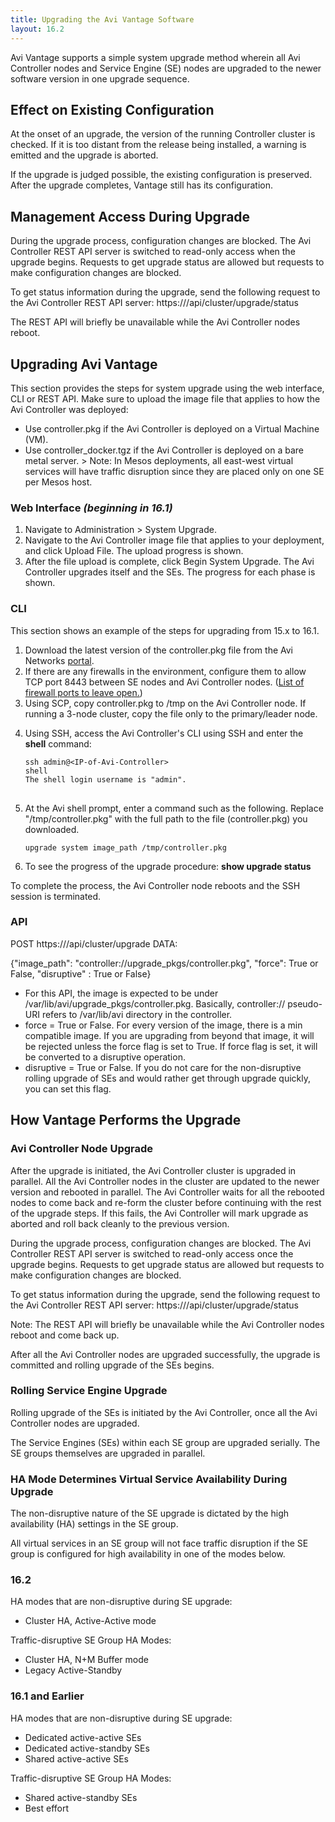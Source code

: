 ```yaml
---
title: Upgrading the Avi Vantage Software
layout: 16.2
---
```

Avi Vantage supports a simple system upgrade method wherein all Avi Controller nodes and Service Engine (SE) nodes are upgraded to the newer software version in one upgrade sequence.

## Effect on Existing Configuration

At the onset of an upgrade, the version of the running Controller cluster is checked. If it is too distant from the release being installed, a warning is emitted and the upgrade is aborted.

If the upgrade is judged possible, the existing configuration is preserved. After the upgrade completes, Vantage still has its configuration.

## Management Access During Upgrade

During the upgrade process, configuration changes are blocked. The Avi Controller REST API server is switched to read-only access when the upgrade begins. Requests to get upgrade status are allowed but requests to make configuration changes are blocked.

To get status information during the upgrade, send the following request to the Avi Controller REST API server: https:///api/cluster/upgrade/status

The REST API will briefly be unavailable while the Avi Controller nodes reboot.

## Upgrading Avi Vantage

This section provides the steps for system upgrade using the web interface, CLI or REST API. Make sure to upload the image file that applies to how the Avi Controller was deployed:

* Use controller.pkg if the Avi Controller is deployed on a Virtual Machine (VM).
* Use controller_docker.tgz if the Avi Controller is deployed on a bare metal server. > Note: In Mesos deployments, all east-west virtual services will have traffic disruption since they are placed only on one SE per Mesos host.
 

### Web Interface *(beginning in 16.1)*

<ol> 
 <li>Navigate to Administration &gt; System Upgrade.</li> 
 <li>Navigate to the Avi Controller image file that applies to your deployment, and click Upload File. The upload progress is shown.</li> 
 <li>After the file upload is complete, click Begin System Upgrade. The Avi Controller upgrades itself and the SEs. The progress for each phase is shown.</li> 
</ol> 

### CLI

This section shows an example of the steps for upgrading from 15.x to 16.1.
<ol> 
 <li>Download the latest version of the controller.pkg file from the Avi Networks <a href="http://avinetworks.com/portal/software">portal</a>.</li> 
 <li>If there are any firewalls in the environment, configure them to allow TCP port 8443 between SE nodes and Avi Controller nodes. (<a href="/docs/16.2/protocol-ports-used-by-avi-vantage-for-management-communication/">List of firewall ports to leave open.</a>)</li> 
 <li>Using SCP, copy controller.pkg to /tmp on the Avi Controller node. If running a 3-node cluster, copy the file only to the primary/leader node.</li> 
</ol> <ol start="4"> 
 <li>Using SSH, access the Avi Controller's CLI using SSH and enter the <strong>shell</strong> command: <pre crayon="false" pre="" class="command-line language-bash" data-user="root" data-host="localhost ~" data-output="2-100"><code>ssh admin@&lt;IP-of-Avi-Controller&gt;
shell
The shell login username is "admin".
</code>
</pre> </li> 
</ol> <ol start="5"> 
 <li>At the Avi shell prompt, enter a command such as the following. Replace "/tmp/controller.pkg" with the full path to the file (controller.pkg) you downloaded. <pre crayon="false" pre="" class="command-line language-bash" data-user="root" data-host="localhost ~" data-output="2-100"><code>upgrade system image_path /tmp/controller.pkg</code></pre> <p> </p></li> 
</ol> <ol start="6"> 
 <li>To see the progress of the upgrade procedure: <strong>show upgrade status</strong></li> 
</ol> 

To complete the process, the Avi Controller node reboots and the SSH session is terminated.

### API

POST https://<controller-ip>/api/cluster/upgrade
DATA:

{"image_path": "controller://upgrade_pkgs/controller.pkg", "force": True or False, "disruptive" : True or False}

* For this API, the image is expected to be under /var/lib/avi/upgrade_pkgs/controller.pkg. Basically, controller:// pseudo-URI refers to /var/lib/avi directory in the controller.
* force = True or False. For every version of the image, there is a min compatible image. If you are upgrading from beyond that image, it will be rejected unless the force flag is set to True. If force flag is set, it will be converted to a disruptive operation.
* disruptive = True or False. If you do not care for the non-disruptive rolling upgrade of SEs and would rather get through upgrade quickly, you can set this flag. 

## How Vantage Performs the Upgrade

### Avi Controller Node Upgrade

After the upgrade is initiated, the Avi Controller cluster is upgraded in parallel. All the Avi Controller nodes in the cluster are updated to the newer version and rebooted in parallel. The Avi Controller waits for all the rebooted nodes to come back and re-form the cluster before continuing with the rest of the upgrade steps. If this fails, the Avi Controller will mark upgrade as aborted and roll back cleanly to the previous version.

During the upgrade process, configuration changes are blocked. The Avi Controller REST API server is switched to read-only access once the upgrade begins. Requests to get upgrade status are allowed but requests to make configuration changes are blocked.

To get status information during the upgrade, send the following request to the Avi Controller REST API server: https:///api/cluster/upgrade/status

Note: The REST API will briefly be unavailable while the Avi Controller nodes reboot and come back up.

After all the Avi Controller nodes are upgraded successfully, the upgrade is committed and rolling upgrade of the SEs begins.

### Rolling Service Engine Upgrade

Rolling upgrade of the SEs is initiated by the Avi Controller, once all the Avi Controller nodes are upgraded.

The Service Engines (SEs) within each SE group are upgraded serially. The SE groups themselves are upgraded in parallel.

### HA Mode Determines Virtual Service Availability During Upgrade

The non-disruptive nature of the SE upgrade is dictated by the high availability (HA) settings in the SE group.

All virtual services in an SE group will not face traffic disruption if the SE group is configured for high availability in one of the modes below.

### 16.2

HA modes that are non-disruptive during SE upgrade:

* Cluster HA, Active-Active mode 

Traffic-disruptive SE Group HA Modes:

* Cluster HA, N+M Buffer mode
* Legacy Active-Standby 

### 16.1 and Earlier

HA modes that are non-disruptive during SE upgrade:

* Dedicated active-active SEs
* Dedicated active-standby SEs
* Shared active-active SEs 

Traffic-disruptive SE Group HA Modes:

* Shared active-standby SEs
* Best effort 